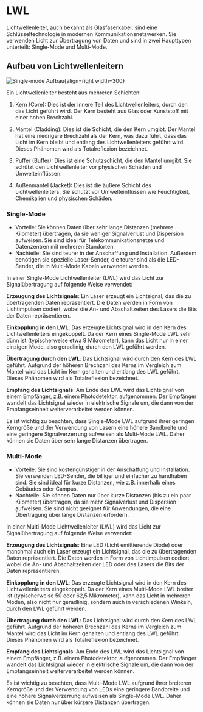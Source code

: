 # LWL

Lichtwellenleiter, auch bekannt als Glasfaserkabel, sind eine Schlüsseltechnologie in modernen Kommunikationsnetzwerken. Sie verwenden Licht zur Übertragung von Daten und sind in zwei Haupttypen unterteilt: Single-Mode und Multi-Mode.

## Aufbau von Lichtwellenleitern

![Single-mode Aufbau](https://upload.wikimedia.org/wikipedia/commons/thumb/8/84/Singlemode_fibre_structure.svg/640px-Singlemode_fibre_structure.svg.png){align=right width=300}

Ein Lichtwellenleiter besteht aus mehreren Schichten:

1. Kern (Core): Dies ist der innere Teil des Lichtwellenleiters, durch den das Licht geführt wird. Der Kern besteht aus Glas oder Kunststoff mit einer hohen Brechzahl.

2. Mantel (Cladding): Dies ist die Schicht, die den Kern umgibt. Der Mantel hat eine niedrigere Brechzahl als der Kern, was dazu führt, dass das Licht im Kern bleibt und entlang des Lichtwellenleiters geführt wird. Dieses Phänomen wird als Totalreflexion bezeichnet.

3. Puffer (Buffer): Dies ist eine Schutzschicht, die den Mantel umgibt. Sie schützt den Lichtwellenleiter vor physischen Schäden und Umwelteinflüssen.

4. Außenmantel (Jacket): Dies ist die äußere Schicht des Lichtwellenleiters. Sie schützt vor Umwelteinflüssen wie Feuchtigkeit, Chemikalien und physischen Schäden.


### Single-Mode

- Vorteile: Sie können Daten über sehr lange Distanzen (mehrere Kilometer) übertragen, da sie weniger Signalverlust und Dispersion aufweisen. Sie sind ideal für Telekommunikationsnetze und Datenzentren mit mehreren Standorten.
- Nachteile: Sie sind teurer in der Anschaffung und Installation. Außerdem benötigen sie spezielle Laser-Sender, die teurer sind als die LED-Sender, die in Multi-Mode Kabeln verwendet werden.

In einer Single-Mode Lichtwellenleiter (LWL) wird das Licht zur Signalübertragung auf folgende Weise verwendet:

**Erzeugung des Lichtsignals**: Ein Laser erzeugt ein Lichtsignal, das die zu übertragenden Daten repräsentiert. Die Daten werden in Form von Lichtimpulsen codiert, wobei die An- und Abschaltzeiten des Lasers die Bits der Daten repräsentieren.

**Einkopplung in den LWL**: Das erzeugte Lichtsignal wird in den Kern des Lichtwellenleiters eingekoppelt. Da der Kern eines Single-Mode LWL sehr dünn ist (typischerweise etwa 9 Mikrometer), kann das Licht nur in einer einzigen Mode, also geradlinig, durch den LWL geführt werden.

**Übertragung durch den LWL**: Das Lichtsignal wird durch den Kern des LWL geführt. Aufgrund der höheren Brechzahl des Kerns im Vergleich zum Mantel wird das Licht im Kern gehalten und entlang des LWL geführt. Dieses Phänomen wird als Totalreflexion bezeichnet.

**Empfang des Lichtsignals**: Am Ende des LWL wird das Lichtsignal von einem Empfänger, z.B. einem Photodetektor, aufgenommen. Der Empfänger wandelt das Lichtsignal wieder in elektrische Signale um, die dann von der Empfangseinheit weiterverarbeitet werden können.

Es ist wichtig zu beachten, dass Single-Mode LWL aufgrund ihrer geringen Kerngröße und der Verwendung von Lasern eine höhere Bandbreite und eine geringere Signalverzerrung aufweisen als Multi-Mode LWL. Daher können sie Daten über sehr lange Distanzen übertragen.

### Multi-Mode

- Vorteile: Sie sind kostengünstiger in der Anschaffung und Installation. Sie verwenden LED-Sender, die billiger und einfacher zu handhaben sind. Sie sind ideal für kurze Distanzen, wie z.B. innerhalb eines Gebäudes oder Campus.
- Nachteile: Sie können Daten nur über kurze Distanzen (bis zu ein paar Kilometer) übertragen, da sie mehr Signalverlust und Dispersion aufweisen. Sie sind nicht geeignet für Anwendungen, die eine Übertragung über lange Distanzen erfordern.

In einer Multi-Mode Lichtwellenleiter (LWL) wird das Licht zur Signalübertragung auf folgende Weise verwendet:

**Erzeugung des Lichtsignals**: Eine LED (Licht emittierende Diode) oder manchmal auch ein Laser erzeugt ein Lichtsignal, das die zu übertragenden Daten repräsentiert. Die Daten werden in Form von Lichtimpulsen codiert, wobei die An- und Abschaltzeiten der LED oder des Lasers die Bits der Daten repräsentieren.

**Einkopplung in den LWL**: Das erzeugte Lichtsignal wird in den Kern des Lichtwellenleiters eingekoppelt. Da der Kern eines Multi-Mode LWL breiter ist (typischerweise 50 oder 62,5 Mikrometer), kann das Licht in mehreren Moden, also nicht nur geradlinig, sondern auch in verschiedenen Winkeln, durch den LWL geführt werden.

**Übertragung durch den LWL**: Das Lichtsignal wird durch den Kern des LWL geführt. Aufgrund der höheren Brechzahl des Kerns im Vergleich zum Mantel wird das Licht im Kern gehalten und entlang des LWL geführt. Dieses Phänomen wird als Totalreflexion bezeichnet.

**Empfang des Lichtsignals**: Am Ende des LWL wird das Lichtsignal von einem Empfänger, z.B. einem Photodetektor, aufgenommen. Der Empfänger wandelt das Lichtsignal wieder in elektrische Signale um, die dann von der Empfangseinheit weiterverarbeitet werden können.

Es ist wichtig zu beachten, dass Multi-Mode LWL aufgrund ihrer breiteren Kerngröße und der Verwendung von LEDs eine geringere Bandbreite und eine höhere Signalverzerrung aufweisen als Single-Mode LWL. Daher können sie Daten nur über kürzere Distanzen übertragen.